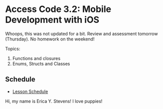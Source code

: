 # Access Code 3.2: Mobile Development with iOS

Whoops, this was not updated for a bit. Review and assessment tomorrow (Thursday). No 
homework on the weekend!

Topics: 

1. Functions and closures
2. Enums, Structs and Classes


## Schedule

- [Lesson Schedule](schedule.md)

Hi, my name is Erica Y. Stevens! I love puppies!

